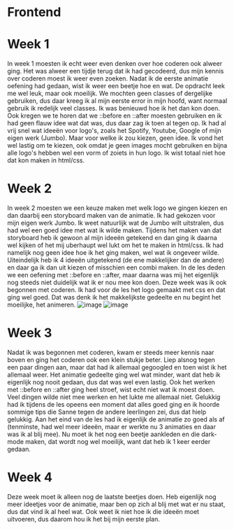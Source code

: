 # Frontend

# Week 1
In week 1 moesten ik echt weer even denken over hoe coderen ook alweer ging. Het was alweer een tijdje terug dat ik had gecodeerd, dus mijn kennis over coderen moest ik weer even zoeken. Nadat ik de eerste animatie oefening had gedaan, wist ik weer een beetje hoe en wat. 
De opdracht leek me wel leuk, maar ook moeilijk. We mochten geen classes of dergelijke gebruiken, dus daar kreeg ik al mijn eerste error in mijn hoofd, want normaal gebruik ik redelijk veel classes. Ik was benieuwd hoe ik het dan kon doen. Ook kregen we te horen dat we ::before en ::after moesten gebruiken en ik had geen flauw idee wat dat was, dus daar zag ik toen al tegen op.
Ik had al vrij snel wat ideeën voor logo's, zoals het Spotify, Youtube, Google of mijn eigen werk (Jumbo). Maar voor welke ik zou kiezen, geen idee. Ik vond het wel lastig om te kiezen, ook omdat je geen images mocht gebruiken en bijna alle logo's hebben wel een vorm of zoiets in hun logo. Ik wist totaal niet hoe dat kon maken in html/css. 

# Week 2
In week 2 moesten we een keuze maken met welk logo we gingen kiezen en dan daarbij een storyboard maken van de animatie. Ik had gekozen voor mijn eigen werk Jumbo. Ik weet natuurlijk wat de Jumbo wilt uitstralen, dus had wel een goed idee met wat ik wilde maken. Tijdens het maken van dat storyboard heb ik gewoon al mijn ideeën getekend en dan ging ik daarna wel kijken of het mij uberhaupt wel lukt om het te maken in html/css. Ik had namelijk nog geen idee hoe ik het ging maken, wel wat ik ongeveer wilde.
Uiteindelijk heb ik 4 ideeën uitgetekend (de ene makkelijker dan de andere) en daar ga ik dan uit kiezen of misschien een combi maken. In de les deden we een oefening met ::before en ::after, maar daarna was mij het eigenlijk nog steeds niet duidelijk wat ik er nou mee kon doen. Deze week was ik ook begonnen met coderen. Ik had voor de les het logo gemaakt met css en dat ging wel goed. Dat was denk ik het makkelijkste gedeelte en nu begint het moeilijke, het animeren. 
![image](https://user-images.githubusercontent.com/94399952/169709644-c5c55105-8bb4-47a7-9079-c300f78978bd.png)
![image](https://user-images.githubusercontent.com/94399952/169709875-1350de92-4127-4303-a454-42a4a4157b40.png)

# Week 3
Nadat ik was begonnen met coderen, kwam er steeds meer kennis naar boven en ging het coderen ook een klein stukje beter. Liep alsnog tegen een paar dingen aan, maar dat had ik allemaal gegoogled en toen wist ik het allemaal weer. Het animatie gedeelte ging wel wat minder, want dat heb ik eigenlijk nog nooit gedaan, dus dat was wel even lastig. Ook het werken met ::before en ::after ging heel stroef, wist echt niet wat ik moest doen. Veel dingen wilde niet mee werken en het lukte me allemaal niet. Gelukkig had ik tijdens de les opeens een moment dat alles goed ging en ik hoorde sommige tips die Sanne tegen de andere leerlingen zei, dus dat hielp gelukkig. Aan het eind van de les had ik eigenlijk de animatie zo goed als af (tenminste, had wel meer ideeën, maar er werkte nu 3 animaties en daar was ik al blij mee). Nu moet ik het nog een beetje aankleden en die dark-mode maken, dat wordt nog wel moeilijk, want dat heb ik 1 keer eerder gedaan.

# Week 4
Deze week moet ik alleen nog de laatste beetjes doen. Heb eigenlijk nog meer ideetjes voor de animatie, maar ben op zich al blij met wat er nu staat, dus dat vind ik al heel wat. Ook weet ik niet hoe ik die ideeën moet uitvoeren, dus daarom hou ik het bij mijn eerste plan. 
